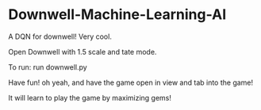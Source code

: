 # Downwell-Machine-Learning-AI
A DQN for downwell! Very cool.

Open Downwell with 1.5 scale and tate mode.

To run: run downwell.py

Have fun!
oh yeah, and have the game open in view and tab into the game!


It will learn to play the game by maximizing gems!
